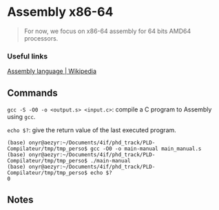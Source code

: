 # Assembly x86-64

> For now, we focus on x86-64 assembly for 64 bits AMD64 processors.

### Useful links

[Assembly language | Wikipedia](https://en.wikipedia.org/wiki/Assembly_language)

## Commands

`gcc -S -O0 -o <output.s> <input.c>`: compile a C program to Assembly using `gcc`.

`echo $?`: give the return value of the last executed program.

```shell
(base) onyr@aezyr:~/Documents/4if/phd_track/PLD-Compilateur/tmp/tmp_perso$ gcc -O0 -o main-manual main_manual.s 
(base) onyr@aezyr:~/Documents/4if/phd_track/PLD-Compilateur/tmp/tmp_perso$ ./main-manual 
(base) onyr@aezyr:~/Documents/4if/phd_track/PLD-Compilateur/tmp/tmp_perso$ echo $?
0
```



## Notes
